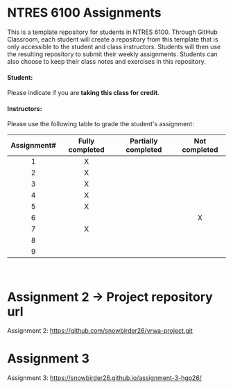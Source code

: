 # NTRES 6100 Assignments

This is a template repository for students in NTRES 6100. Through GitHub Classroom, each student will create a repository from this template that is only accessible to the student and class instructors. Students will then use the resulting repository to submit their weekly assignments. Students can also choose to keep their class notes and exercises in this repository. 

#### Student: 

Please indicate if you are **taking this class for credit**.
#### Instructors:

Please use the following table to grade the student's assignment:

Assignment#  |  Fully completed |  Partially completed  | Not completed |
| :--: | :--: | :--: | :--: |
1  |  X  |    |    |  
2  |  X  |    |    |  
3  | X   |    |    |  
4  |  X  |    |    |  
5  |  X  |    |    |  
6  |    |    |  X  |  
7  |  X  |    |    |  
8  |    |    |    |  
9  |    |    |    |  

<br>

# Assignment 2  ->  Project repository url
Assignment 2:  <https://github.com/snowbirder26/yrwa-project.git>

# Assignment 3
Assignment 3: <https://snowbirder26.github.io/assignment-3-hgp26/>
